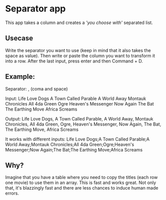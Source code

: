 # Separator app
This app takes a column and creates a *'you choose with'* separated list.


## Usecase
Write the separator you want to use (keep in mind that it also takes the space as value). Then write or paste the column you want to transform it into a row.
After the last input, press enter and then Command + D.

## Example:

Separator:
, (coma and space)

Input:
Life Love Dogs
A Town Called Parable
A World Away
Montauk Chronicles
All 4da Green
Ogre
Heaven's Messenger
Now Again
The Bat
The Earthing Move
Africa Screams


Output:
Life Love Dogs, A Town Called Parable, A World Away, Montauk Chronicles, All 4da Green, Ogre, Heaven's Messenger, Now Again, The Bat, The Earthing Move, Africa Screams


It works with different inputs:
Life Love Dogs;A Town Called Parable;A World Away;Montauk Chronicles;All 4da Green;Ogre;Heaven's Messenger;Now Again;The Bat;The Earthing Move;Africa Screams


## Why?
Imagine that you have a table where you need to copy the titles (each row one movie) to use them in an array. This is fast and works great. Not only that, it's blazzingly fast and there are less chances to induce human made errors.
